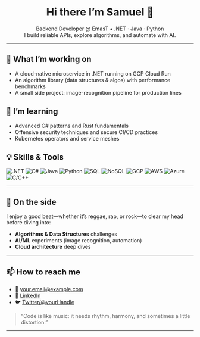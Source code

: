 <!-- HEADER -->
<h1 align="center">Hi there I’m Samuel 👋</h1>
<p align="center">
  Backend Developer @ EmasT • .NET · Java · Python  
  <br>
  I build reliable APIs, explore algorithms, and automate with AI.
</p>

---

## 🔭 What I’m working on  
- A cloud-native microservice in .NET running on GCP Cloud Run  
- An algorithm library (data structures & algos) with performance benchmarks  
- A small side project: image-recognition pipeline for production lines  

## 🌱 I’m learning  
- Advanced C# patterns and Rust fundamentals  
- Offensive security techniques and secure CI/CD practices  
- Kubernetes operators and service meshes  

## 💡 Skills & Tools  
<p>
  <img alt=".NET" src="https://img.shields.io/badge/.NET-512BD4?style=for-the-badge&logo=dotnet&logoColor=white">  
  <img alt="C#" src="https://img.shields.io/badge/C%23-%23239120.svg?style=for-the-badge&logo=c-sharp&logoColor=white">  
  <img alt="Java" src="https://img.shields.io/badge/Java-007396?style=for-the-badge&logo=java&logoColor=white">  
  <img alt="Python" src="https://img.shields.io/badge/Python-FFD43B?style=for-the-badge&logo=python&logoColor=blue">  
  <img alt="SQL" src="https://img.shields.io/badge/SQL-025E8C?style=for-the-badge&logo=postgresql&logoColor=white">  
  <img alt="NoSQL" src="https://img.shields.io/badge/NoSQL-4285F4?style=for-the-badge&logo=mongodb&logoColor=white">  
  <img alt="GCP" src="https://img.shields.io/badge/GCP-4285F4?style=for-the-badge&logo=googlecloud&logoColor=white">  
  <img alt="AWS" src="https://img.shields.io/badge/AWS-232F3E?style=for-the-badge&logo=amazonaws&logoColor=white">  
  <img alt="Azure" src="https://img.shields.io/badge/Azure-0089D6?style=for-the-badge&logo=microsoftazure&logoColor=white">  
  <img alt="C/C++" src="https://img.shields.io/badge/C%2FC%2B%2B-00599C?style=for-the-badge&logo=c%2B%2B&logoColor=white">  
</p>

---

## 🎵 On the side  
I enjoy a good beat—whether it’s reggae, rap, or rock—to clear my head before diving into:  
- **Algorithms & Data Structures** challenges  
- **AI/ML** experiments (image recognition, automation)  
- **Cloud architecture** deep dives  

---

## 📫 How to reach me  
- 📧 [your.email@example.com](mailto:your.email@example.com)  
- 🔗 [LinkedIn](https://linkedin.com/in/your-profile)  
- 🐦 [Twitter/@yourHandle](https://twitter.com/yourHandle)  

> “Code is like music: it needs rhythm, harmony, and sometimes a little distortion.”  

---
